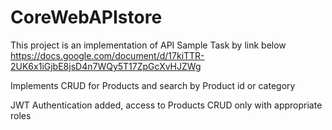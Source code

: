 # CoreWebAPIstore

This project is an implementation of API Sample Task by link below
https://docs.google.com/document/d/17kiTTR-2UK6x1iGjbE8jsD4n7WQy5T17ZpGcXvHJZWg

Implements CRUD for Products and search by Product id or category

JWT Authentication added, access to Products CRUD only with appropriate roles
